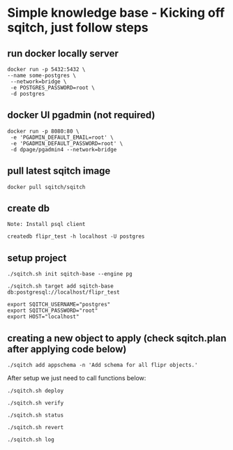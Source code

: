 # Simple knowledge base - Kicking off sqitch, just follow steps

## run docker locally server

```
docker run -p 5432:5432 \
--name some-postgres \
 --network=bridge \
 -e POSTGRES_PASSWORD=root \
 -d postgres
```

## docker UI pgadmin (not required)

```
docker run -p 8080:80 \
 -e 'PGADMIN_DEFAULT_EMAIL=root' \
 -e 'PGADMIN_DEFAULT_PASSWORD=root' \
 -d dpage/pgadmin4 --network=bridge
 ```

## pull latest sqitch image

```
docker pull sqitch/sqitch
```

## create db
```
Note: Install psql client

createdb flipr_test -h localhost -U postgres
```

## setup project 
```
./sqitch.sh init sqitch-base --engine pg
```

```
./sqitch.sh target add sqitch-base db:postgresql://localhost/flipr_test
```

```
export SQITCH_USERNAME="postgres"
export SQITCH_PASSWORD="root"
export HOST="localhost"
```

## creating a new object to apply (check sqitch.plan after applying code below)

```
./sqitch add appschema -n 'Add schema for all flipr objects.'
```

After setup we just need to call functions below:

```
./sqitch.sh deploy
```

```
./sqitch.sh verify
```

```
./sqitch.sh status
```

```
./sqitch.sh revert
```

```
./sqitch.sh log
```